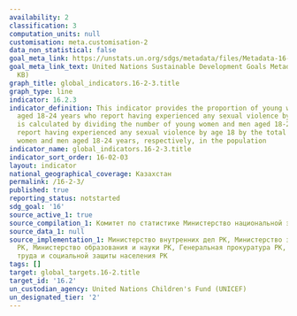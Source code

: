 ```yaml
---
availability: 2
classification: 3
computation_units: null
customisation: meta.customisation-2
data_non_statistical: false
goal_meta_link: https://unstats.un.org/sdgs/metadata/files/Metadata-16-02-03.pdf
goal_meta_link_text: United Nations Sustainable Development Goals Metadata (PDF 208
  KB)
graph_title: global_indicators.16-2-3.title
graph_type: line
indicator: 16.2.3
indicator_definition: This indicator provides the proportion of young women and men
  aged 18-24 years who report having experienced any sexual violence by age 18. It
  is calculated by dividing the number of young women and men aged 18-24 years who
  report having experienced any sexual violence by age 18 by the total number of young
  women and men aged 18-24 years, respectively, in the population
indicator_name: global_indicators.16-2-3.title
indicator_sort_order: 16-02-03
layout: indicator
national_geographical_coverage: Казахстан
permalink: /16-2-3/
published: true
reporting_status: notstarted
sdg_goal: '16'
source_active_1: true
source_compilation_1: Комитет по статистике Министерство национальной экономики РК
source_data_1: null
source_implementation_1: Министерство внутренних дел РК, Министерство здравоохранения
  РК, Министерство образования и науки РК, Генеральная прокуратура РК, Министерство
  труда и социальной защиты населения РК
tags: []
target: global_targets.16-2.title
target_id: '16.2'
un_custodian_agency: United Nations Children's Fund (UNICEF)
un_designated_tier: '2'
---
```

